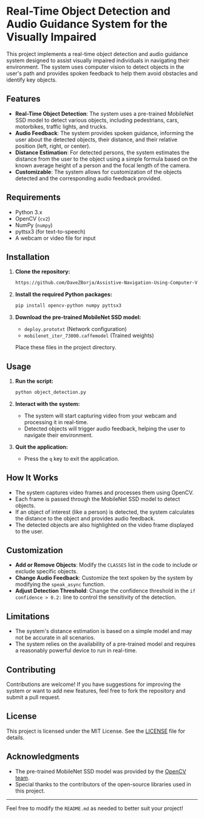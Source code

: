 # Real-Time Object Detection and Audio Guidance System for the Visually Impaired

This project implements a real-time object detection and audio guidance system designed to assist visually impaired individuals in navigating their environment. The system uses computer vision to detect objects in the user's path and provides spoken feedback to help them avoid obstacles and identify key objects.

## Features

- **Real-Time Object Detection**: The system uses a pre-trained MobileNet SSD model to detect various objects, including pedestrians, cars, motorbikes, traffic lights, and trucks.
- **Audio Feedback**: The system provides spoken guidance, informing the user about the detected objects, their distance, and their relative position (left, right, or center).
- **Distance Estimation**: For detected persons, the system estimates the distance from the user to the object using a simple formula based on the known average height of a person and the focal length of the camera.
- **Customizable**: The system allows for customization of the objects detected and the corresponding audio feedback provided.

## Requirements

- Python 3.x
- OpenCV (`cv2`)
- NumPy (`numpy`)
- pyttsx3 (for text-to-speech)
- A webcam or video file for input

## Installation

1. **Clone the repository:**

   ```bash
   https://github.com/DaveZBorja/Assistive-Navigation-Using-Computer-Vision-and-Speech-for-the-Blind.git
   ```

2. **Install the required Python packages:**

   ```bash
   pip install opencv-python numpy pyttsx3
   ```

3. **Download the pre-trained MobileNet SSD model:**

   - `deploy.prototxt` (Network configuration)
   - `mobilenet_iter_73000.caffemodel` (Trained weights)

   Place these files in the project directory.

## Usage

1. **Run the script:**

   ```bash
   python object_detection.py
   ```

2. **Interact with the system:**

   - The system will start capturing video from your webcam and processing it in real-time.
   - Detected objects will trigger audio feedback, helping the user to navigate their environment.

3. **Quit the application:**

   - Press the `q` key to exit the application.

## How It Works

- The system captures video frames and processes them using OpenCV.
- Each frame is passed through the MobileNet SSD model to detect objects.
- If an object of interest (like a person) is detected, the system calculates the distance to the object and provides audio feedback.
- The detected objects are also highlighted on the video frame displayed to the user.

## Customization

- **Add or Remove Objects**: Modify the `CLASSES` list in the code to include or exclude specific objects.
- **Change Audio Feedback**: Customize the text spoken by the system by modifying the `speak_async` function.
- **Adjust Detection Threshold**: Change the confidence threshold in the `if confidence > 0.2:` line to control the sensitivity of the detection.

## Limitations

- The system's distance estimation is based on a simple model and may not be accurate in all scenarios.
- The system relies on the availability of a pre-trained model and requires a reasonably powerful device to run in real-time.

## Contributing

Contributions are welcome! If you have suggestions for improving the system or want to add new features, feel free to fork the repository and submit a pull request.

## License

This project is licensed under the MIT License. See the [LICENSE](LICENSE) file for details.

## Acknowledgments

- The pre-trained MobileNet SSD model was provided by the [OpenCV team](https://opencv.org/).
- Special thanks to the contributors of the open-source libraries used in this project.

---

Feel free to modify the `README.md` as needed to better suit your project!
